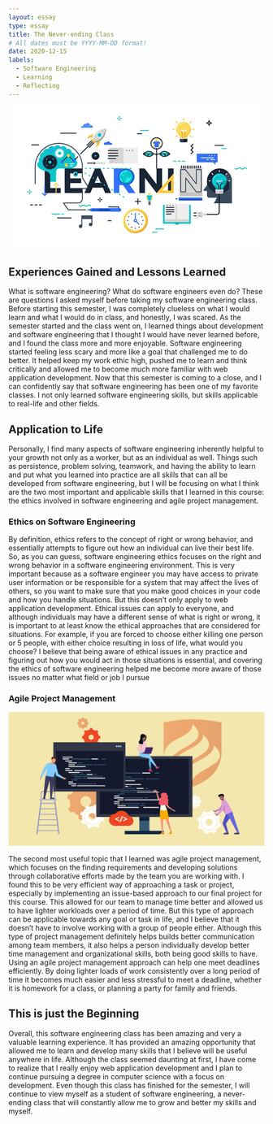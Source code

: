 ```yaml
---
layout: essay
type: essay
title: The Never-ending Class 
# All dates must be YYYY-MM-DD format!
date: 2020-12-15
labels:
  - Software Engineering 
  - Learning
  - Reflecting
---
```


<img class="ui medium left floated image" src="../images/learning.jpg">

## Experiences Gained and Lessons Learned
What is software engineering? What do software engineers even do? These are questions I asked myself before taking my software engineering class. Before starting this semester, I was completely clueless on what I would learn and what I would do in class, and honestly, I was scared. As the semester started and the class went on, I learned things about development and software engineering that I thought I would have never learned before, and I found the class more and more enjoyable. Software engineering started feeling less scary and more like a goal that challenged me to do better. It helped keep my work ethic high, pushed me to learn and think critically and allowed me to become much more familiar with web application development. Now that this semester is coming to a close, and I can confidently say that software engineering has been one of my favorite classes. I not only learned software engineering skills, but skills applicable to real-life and other fields.

## Application to Life
Personally, I find many aspects of software engineering inherently helpful to your growth not only as a worker, but as an individual as well. Things such as persistence, problem solving, teamwork, and having the ability to learn and put what you learned into practice are all skills that can all be developed from software engineering, but I will be focusing on what I think are the two most important and applicable skills that I learned in this course: the ethics involved in software engineering and agile project management. 

### Ethics on Software Engineering
By definition, ethics refers to the concept of right or wrong behavior, and essentially attempts to figure out how an individual can live their best life. So, as you can guess, software engineering ethics focuses on the right and wrong behavior in a software engineering environment. This is very important because as a software engineer you may have access to private user information or be responsible for a system that may affect the lives of others, so you want to make sure that you make good choices in your code and how you handle situations. But this doesn’t only apply to web application development. Ethical issues can apply to everyone, and although individuals may have a different sense of what is right or wrong, it is important to at least know the ethical approaches that are considered for situations. For example, if you are forced to choose either killing one person or 5 people, with either choice resulting in loss of life, what would you choose? I believe that being aware of ethical issues in any practice and figuring out how you would act in those situations is essential, and covering the ethics of software engineering helped me become more aware of those issues no matter what field or job I pursue

### Agile Project Management

<img class="ui medium right floated image" src="../images/software-engineering.jpg">

The second most useful topic that I learned was agile project management, which focuses on the finding requirements and developing solutions through collaborative efforts made by the team you are working with. I found this to be very efficient way of approaching a task or project, especially by implementing an issue-based approach to our final project for this course. This allowed for our team to manage time better and allowed us to have lighter workloads over a period of time. But this type of approach can be applicable towards any goal or task in life, and I believe that it doesn’t have to involve working with a group of people either. Although this type of project management definitely helps builds better communication among team members, it also helps a person individually develop better time management and organizational skills, both being good skills to have. Using an agile project management approach can help one meet deadlines efficiently. By doing lighter loads of work consistently over a long period of time it becomes much easier and less stressful to meet a deadline, whether it is homework for a class, or planning a party for family and friends.

## This is just the Beginning
Overall, this software engineering class has been amazing and very a valuable learning experience. It has provided an amazing opportunity that allowed me to learn and develop many skills that I believe will be useful anywhere in life. Although the class seemed daunting at first, I have come to realize that I really enjoy web application development and I plan to continue pursuing a degree in computer science with a focus on development. Even though this class has finished for the semester, I will continue to view myself as a student of software engineering, a never-ending class that will constantly allow me to grow and better my skills and myself.
